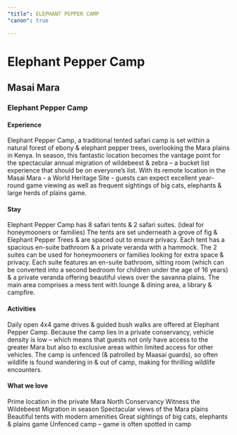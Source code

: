 ```yaml
---
"title": ELEPHANT PEPPER CAMP
"canon": true

---
```


# Elephant Pepper Camp
## Masai Mara
### Elephant Pepper Camp

#### Experience
Elephant Pepper Camp, a traditional tented safari camp is set within a natural forest of ebony &amp; elephant pepper trees, overlooking the Mara plains in Kenya.
In season, this fantastic location becomes the vantage point for the spectacular annual migration of wildebeest &amp; zebra – a bucket list experience that should be on everyone’s list.
With its remote location in the Masai Mara - a World Heritage Site - guests can expect excellent year-round game viewing as well as frequent sightings of big cats, elephants &amp; large herds of plains game.

#### Stay
Elephant Pepper Camp has 8 safari tents &amp; 2 safari suites. (ideal for honeymooners or families) 
The tents are set underneath a grove of fig &amp; Elephant Pepper Trees &amp; are spaced out to ensure privacy.  Each tent has a spacious en-suite bathroom &amp; a private veranda with a hammock.
The 2 suites can be used for honeymooners or families looking for extra space &amp; privacy.  Each suite features an en-suite bathroom, sitting room (which can be converted into a second bedroom for children under the age of 16 years) &amp; a private veranda offering beautiful views over the savanna plains.
The main area comprises a mess tent with lounge &amp; dining area, a library &amp; campfire.

#### Activities
Daily open 4x4 game drives &amp; guided bush walks are offered at Elephant Pepper Camp.
Because the camp lies in a private conservancy, vehicle density is low – which means that guests not only have access to the greater Mara but also to exclusive areas within limited access for other vehicles.
The camp is unfenced (&amp; patrolled by Maasai guards), so often wildlife is found wandering in &amp; out of camp, making for thrilling wildlife encounters.


#### What we love
Prime location in the private Mara North Conservancy
Witness the Wildebeest Migration in season
Spectacular views of the Mara plains 
Beautiful tents with modern amenities
Great sightings of big cats, elephants &amp; plains game
Unfenced camp – game is often spotted in camp